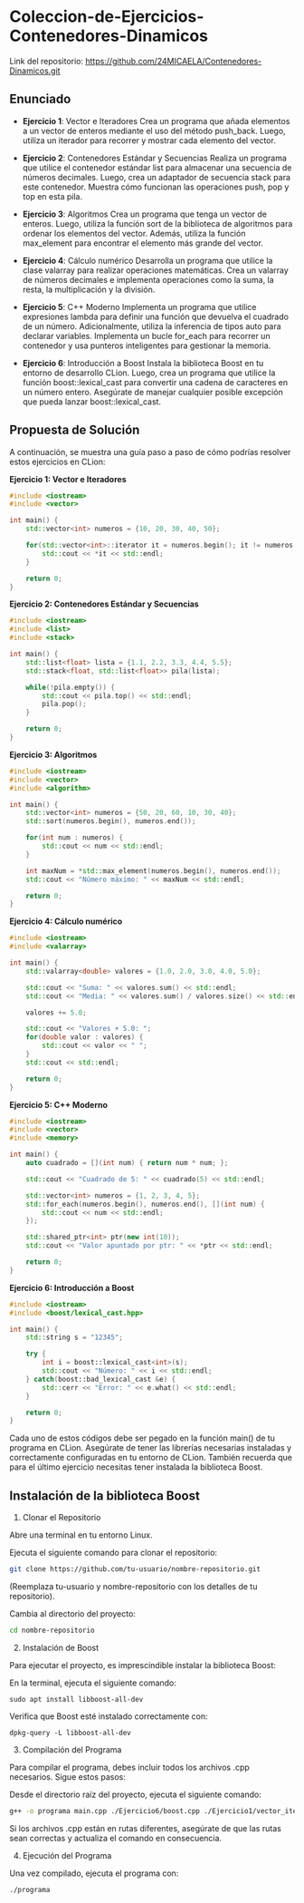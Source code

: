 # Coleccion-de-Ejercicios-Contenedores-Dinamicos

Link del repositorio: https://github.com/24MICAELA/Contenedores-Dinamicos.git

## Enunciado
- **Ejercicio 1**: Vector e Iteradores Crea un programa que añada elementos a un vector de enteros mediante el uso del método push_back. Luego, utiliza un iterador para recorrer y mostrar cada elemento del vector.

- **Ejercicio 2**: Contenedores Estándar y Secuencias Realiza un programa que utilice el contenedor estándar list para almacenar una secuencia de números decimales. Luego, crea un adaptador de secuencia stack para este contenedor. Muestra cómo funcionan las operaciones push, pop y top en esta pila.

- **Ejercicio 3**: Algoritmos Crea un programa que tenga un vector de enteros. Luego, utiliza la función sort de la biblioteca de algoritmos para ordenar los elementos del vector. Además, utiliza la función max_element para encontrar el elemento más grande del vector.

- **Ejercicio 4**: Cálculo numérico Desarrolla un programa que utilice la clase valarray para realizar operaciones matemáticas. Crea un valarray de números decimales e implementa operaciones como la suma, la resta, la multiplicación y la división.

- **Ejercicio 5**: C++ Moderno Implementa un programa que utilice expresiones lambda para definir una función que devuelva el cuadrado de un número. Adicionalmente, utiliza la inferencia de tipos auto para declarar variables. Implementa un bucle for_each para recorrer un contenedor y usa punteros inteligentes para gestionar la memoria.

- **Ejercicio 6**: Introducción a Boost Instala la biblioteca Boost en tu entorno de desarrollo CLion. Luego, crea un programa que utilice la función boost::lexical_cast para convertir una cadena de caracteres en un número entero. Asegúrate de manejar cualquier posible excepción que pueda lanzar boost::lexical_cast.

## Propuesta de Solución
A continuación, se muestra una guía paso a paso de cómo podrías resolver estos ejercicios en CLion:

**Ejercicio 1: Vector e Iteradores**

```cpp
#include <iostream>
#include <vector>

int main() {
    std::vector<int> numeros = {10, 20, 30, 40, 50};

    for(std::vector<int>::iterator it = numeros.begin(); it != numeros.end(); ++it) {
        std::cout << *it << std::endl;
    }

    return 0;
}
```

**Ejercicio 2: Contenedores Estándar y Secuencias**

```cpp
#include <iostream>
#include <list>
#include <stack>

int main() {
    std::list<float> lista = {1.1, 2.2, 3.3, 4.4, 5.5};
    std::stack<float, std::list<float>> pila(lista);

    while(!pila.empty()) {
        std::cout << pila.top() << std::endl;
        pila.pop();
    }

    return 0;
}
```

**Ejercicio 3: Algoritmos**

```cpp
#include <iostream>
#include <vector>
#include <algorithm>

int main() {
    std::vector<int> numeros = {50, 20, 60, 10, 30, 40};
    std::sort(numeros.begin(), numeros.end());

    for(int num : numeros) {
        std::cout << num << std::endl;
    }

    int maxNum = *std::max_element(numeros.begin(), numeros.end());
    std::cout << "Número máximo: " << maxNum << std::endl;

    return 0;
}
```

**Ejercicio 4: Cálculo numérico**

```cpp
#include <iostream>
#include <valarray>

int main() {
    std::valarray<double> valores = {1.0, 2.0, 3.0, 4.0, 5.0};

    std::cout << "Suma: " << valores.sum() << std::endl;
    std::cout << "Media: " << valores.sum() / valores.size() << std::endl;

    valores += 5.0;

    std::cout << "Valores + 5.0: ";
    for(double valor : valores) {
        std::cout << valor << " ";
    }
    std::cout << std::endl;

    return 0;
}
```

**Ejercicio 5: C++ Moderno**

```cpp
#include <iostream>
#include <vector>
#include <memory>

int main() {
    auto cuadrado = [](int num) { return num * num; };

    std::cout << "Cuadrado de 5: " << cuadrado(5) << std::endl;

    std::vector<int> numeros = {1, 2, 3, 4, 5};
    std::for_each(numeros.begin(), numeros.end(), [](int num) {
        std::cout << num << std::endl;
    });

    std::shared_ptr<int> ptr(new int(10));
    std::cout << "Valor apuntado por ptr: " << *ptr << std::endl;

    return 0;
}
```

**Ejercicio 6: Introducción a Boost**

```cpp
#include <iostream>
#include <boost/lexical_cast.hpp>

int main() {
    std::string s = "12345";

    try {
        int i = boost::lexical_cast<int>(s);
        std::cout << "Número: " << i << std::endl;
    } catch(boost::bad_lexical_cast &e) {
        std::cerr << "Error: " << e.what() << std::endl;
    }

    return 0;
}
```

Cada uno de estos códigos debe ser pegado en la función main() de tu programa en CLion. Asegúrate de tener las librerías necesarias instaladas y correctamente configuradas en tu entorno de CLion. También recuerda que para el último ejercicio necesitas tener instalada la biblioteca Boost.

## Instalación de la biblioteca Boost

1. Clonar el Repositorio
 
Abre una terminal en tu entorno Linux.

Ejecuta el siguiente comando para clonar el repositorio:

```bash
git clone https://github.com/tu-usuario/nombre-repositorio.git
```
(Reemplaza tu-usuario y nombre-repositorio con los detalles de tu repositorio).

Cambia al directorio del proyecto:

```bash
cd nombre-repositorio
```

2. Instalación de Boost
   
Para ejecutar el proyecto, es imprescindible instalar la biblioteca Boost:

En la terminal, ejecuta el siguiente comando:

```
sudo apt install libboost-all-dev
```

Verifica que Boost esté instalado correctamente con:

```
dpkg-query -L libboost-all-dev
```

3. Compilación del Programa
   
Para compilar el programa, debes incluir todos los archivos .cpp necesarios. Sigue estos pasos:

Desde el directorio raíz del proyecto, ejecuta el siguiente comando:

```bash
g++ -o programa main.cpp ./Ejercicio6/boost.cpp ./Ejercicio1/vector_iteradores.cpp ./Ejercicio2/cont_estandar_secuencias.cpp ./Ejercicio3/algoritmos.cpp ./Ejercicio4/calculo_numerico.cpp ./Ejercicio5/moderno.cpp
```

Si los archivos .cpp están en rutas diferentes, asegúrate de que las rutas sean correctas y actualiza el comando en consecuencia.

4. Ejecución del Programa

Una vez compilado, ejecuta el programa con:

```
./programa
```







  
